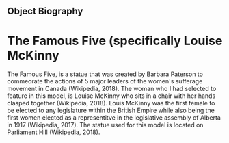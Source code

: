 ## Object Biography

# The Famous Five (specifically Louise McKinny

The Famous Five, is a statue that was created by Barbara Paterson to commeorate the actions of 5 major leaders of the women's sufferage movement in Canada (Wikipedia, 2018). The woman who I had selected to feature in this model, is Louise McKinny who sits in a chair with her hands clasped together (Wikipedia, 2018). Louis McKinny was the first female to be elected to any legislature within the British Empire while also being the first women elected as a representitve in the legislative assembly of Alberta in 1917 (Wikipedia, 2017). The statue used for this model is located on Parliament Hill (Wikipedia, 2018).   

